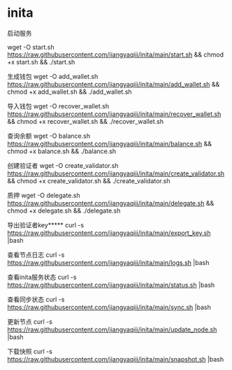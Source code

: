 # inita

启动服务

wget -O start.sh https://raw.githubusercontent.com/jiangyaqiii/inita/main/start.sh && chmod +x start.sh && ./start.sh

生成钱包
wget -O add_wallet.sh https://raw.githubusercontent.com/jiangyaqiii/inita/main/add_wallet.sh && chmod +x add_wallet.sh && ./add_wallet.sh

导入钱包
wget -O recover_wallet.sh https://raw.githubusercontent.com/jiangyaqiii/inita/main/recover_wallet.sh && chmod +x recover_wallet.sh && ./recover_wallet.sh

查询余额
wget -O balance.sh https://raw.githubusercontent.com/jiangyaqiii/inita/main/balance.sh && chmod +x balance.sh && ./balance.sh

创建验证者
wget -O create_validator.sh https://raw.githubusercontent.com/jiangyaqiii/inita/main/create_validator.sh && chmod +x create_validator.sh && ./create_validator.sh

质押
wget -O delegate.sh https://raw.githubusercontent.com/jiangyaqiii/inita/main/delegate.sh && chmod +x delegate.sh && ./delegate.sh

导出验证者key*****
curl -s https://raw.githubusercontent.com/jiangyaqiii/inita/main/export_key.sh |bash

查看节点日志
curl -s https://raw.githubusercontent.com/jiangyaqiii/inita/main/logs.sh |bash

查看inita服务状态
curl -s https://raw.githubusercontent.com/jiangyaqiii/inita/main/status.sh |bash

查看同步状态
curl -s https://raw.githubusercontent.com/jiangyaqiii/inita/main/sync.sh |bash

更新节点
curl -s https://raw.githubusercontent.com/jiangyaqiii/inita/main/update_node.sh |bash

下载快照
curl -s https://raw.githubusercontent.com/jiangyaqiii/inita/main/snapshot.sh |bash
